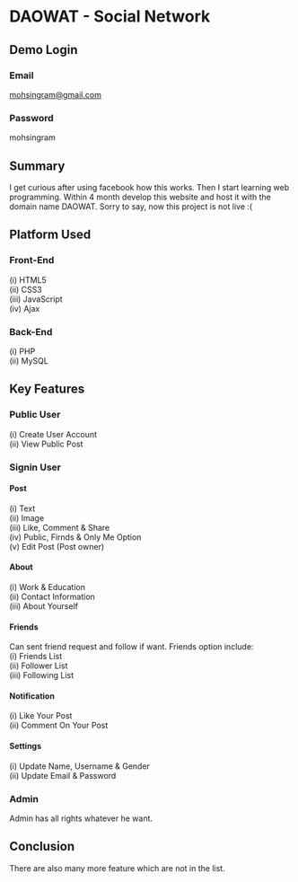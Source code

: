 # DAOWAT - Social Network

## Demo Login
### Email
  mohsingram@gmail.com<br>
### Password
  mohsingram<br>

## Summary
I get curious after using facebook how this works. Then I start learning web programming. Within 4 month develop this website and host it with the domain name DAOWAT. Sorry to say, now this project is not live :(

## Platform Used
### Front-End
  (i) HTML5 <br>
  (ii) CSS3 <br>
  (iii) JavaScript <br>
  (iv) Ajax <br>

### Back-End
  (i) PHP <br>
  (ii) MySQL <br>

## Key Features
### Public User
(i) Create User Account <br>
(ii) View Public Post <br>

### Signin User
#### Post
(i) Text <br>
(ii) Image <br>
(iii) Like, Comment & Share <br>
(iv) Public, Firnds & Only Me Option <br>
(v) Edit Post (Post owner) <br>
#### About
(i) Work & Education  <br>
(ii) Contact Information <br>
(iii) About Yourself <br>
#### Friends
Can sent friend request and follow if want. Friends option include:  <br>
(i) Friends List <br>
(ii) Follower List <br>
(iii) Following List <br>
#### Notification
(i) Like Your Post <br>
(ii) Comment On Your Post <br>
#### Settings
(i) Update Name, Username & Gender <br>
(ii) Update Email & Password <br>

### Admin
Admin has all rights whatever he want. <br>

## Conclusion
There are also many more feature which are not in the list.
